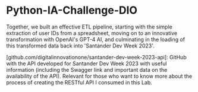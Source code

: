 # Python-IA-Challenge-DIO

Together, we built an effective ETL pipeline, starting with the simple extraction of user IDs from a spreadsheet, moving on to an innovative transformation with OpenAI's GPT-4 AI, and culminating in the loading of this transformed data back into 'Santander Dev Week 2023'.

[github.com/digitalinnovationone/santander-dev-week-2023-api]: GitHub with the API developed for Santander Dev Week 2023 with useful information (including the Swagger link and important data on the availability of the API). Relevant for those who want to know more about the process of creating the RESTful API I consumed in this Lab.
